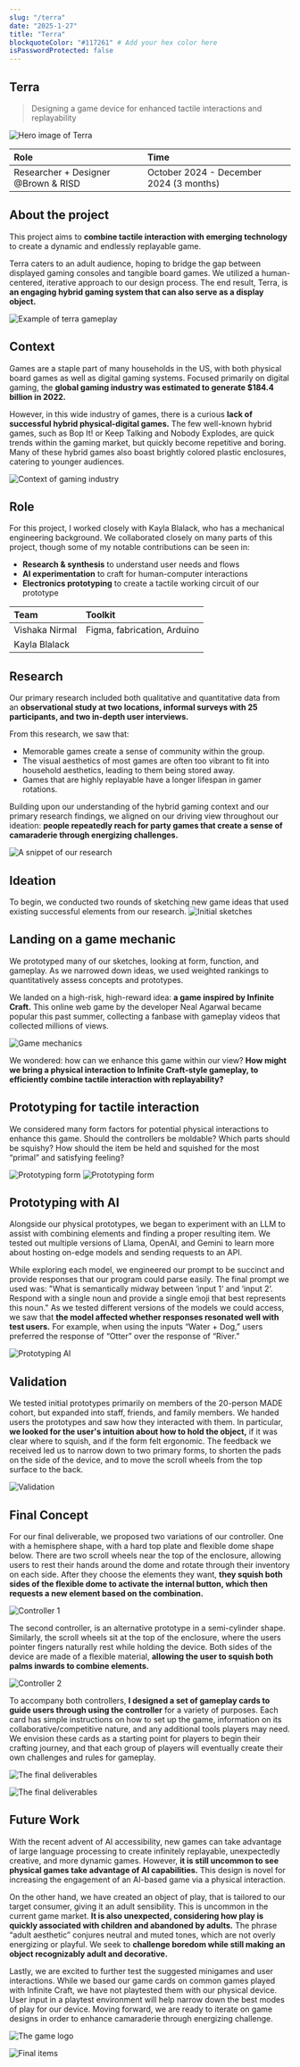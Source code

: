 ```yaml
---
slug: "/terra"
date: "2025-1-27"
title: "Terra"
blockquoteColor: "#117261" # Add your hex color here
isPasswordProtected: false
---
```


## Terra
> Designing a game device for enhanced tactile interactions and replayability

![Hero image of Terra](../src/images/terra/terrahero.png)

| Role   | Time  |
|:-------------|:--------------------|
| Researcher + Designer @Brown & RISD| October 2024 - December 2024 (3 months)|


## About the project
This project aims to **combine tactile interaction with emerging technology** to create a dynamic and endlessly replayable game. 

Terra caters to an adult audience, hoping to bridge the gap between displayed gaming consoles and tangible board games. We utilized a human-centered, iterative approach to our design process. The end result, Terra, is **an engaging hybrid gaming system that can also serve as a display object.**

![Example of terra gameplay](../src/images/terra/terra.gif)


## Context
Games are a staple part of many households in the US, with both physical board games as well as digital gaming systems. Focused primarily on digital gaming, the **global gaming industry was estimated to generate $184.4 billion in 2022.** 

However, in this wide industry of games, there is a curious **lack of successful hybrid physical-digital games.** The few well-known hybrid games, such as Bop It! or Keep Talking and Nobody Explodes, are quick trends within the gaming market, but quickly become repetitive and boring. Many of these hybrid games also boast brightly colored plastic enclosures, catering to younger audiences. 

![Context of gaming industry](../src/images/terra/context.png)


## Role
For this project, I worked closely with Kayla Blalack, who has a mechanical engineering background. We collaborated closely on many parts of this project, though some of my notable contributions can be seen in:
- **Research & synthesis** to understand user needs and flows
- **AI experimentation** to craft for human-computer interactions
- **Electronics prototyping** to create a tactile working circuit of our prototype


| Team    | Toolkit   |
|:-------------|:-------------|
| Vishaka Nirmal | Figma, fabrication, Arduino        | 
|  Kayla Blalack |         | 

## Research
Our primary research included both qualitative and quantitative data from an **observational study at two locations, informal surveys with 25 participants, and two in-depth user interviews.** 

From this research, we saw that:
- Memorable games create a sense of community within the group.
- The visual aesthetics of most games are often too vibrant to fit into household aesthetics, leading to them being stored away. 
- Games that are highly replayable have a longer lifespan in gamer rotations.


Building upon our understanding of the hybrid gaming context and our primary research findings, we aligned on our driving view throughout our ideation: **people repeatedly reach for party games that create a sense of camaraderie through energizing challenges.**

![A snippet of our research](../src/images/terra/Synthesis.png)


## Ideation
To begin, we conducted two rounds of sketching new game ideas that used existing successful elements from our research. 
![Initial sketches](../src/images/terra/Ideation.png)

## Landing on a game mechanic
We prototyped many of our sketches, looking at form, function, and gameplay. As we narrowed down ideas, we used weighted rankings to quantitatively assess concepts and prototypes.

We landed on a high-risk, high-reward idea: **a game inspired by Infinite Craft.** This online web game by the developer Neal Agarwal became popular this past summer, collecting a fanbase with gameplay videos that collected millions of views. 

![Game mechanics](../src/images/terra/Gamemechanic.png)

We wondered: how can we enhance this game within our view? **How might we bring a physical interaction to Infinite Craft-style gameplay, to efficiently combine tactile interaction with replayability?**


## Prototyping for tactile interaction 
We considered many form factors for potential physical interactions to enhance this game. Should the controllers be moldable? Which parts should be squishy? How should the item be held and squished for the most “primal” and satisfying feeling?

![Prototyping form](../src/images/terra/Prototyping-2.png)
![Prototyping form](../src/images/terra/Prototyping-1.png)


## Prototyping with AI
Alongside our physical prototypes, we began to experiment with an LLM to assist with combining elements and finding a proper resulting item. We tested out multiple versions of Llama, OpenAI, and Gemini to learn more about hosting on-edge models and sending requests to an API. 

While exploring each model, we engineered our prompt to be succinct and provide responses that our program could parse easily. The final prompt we used was: "What is semantically midway between ‘input 1‘ and ‘input 2‘. Respond with a single noun and provide a single emoji that best represents this noun." As we tested different versions of the models we could access, we saw that **the model affected whether responses resonated well with test users.** For example, when using the inputs “Water + Dog,” users preferred the response of “Otter” over the response of “River.”

![Prototyping AI](../src/images/terra/Prototyping.png)

## Validation
We tested initial prototypes primarily on members of the 20-person MADE cohort, but expanded into staff, friends, and family members. We handed users the prototypes and saw how they interacted with them. In particular, **we looked for the user's intuition about how to hold the object,** if it was clear where to squish, and if the form felt ergonomic. The feedback we received led us to narrow down to two primary forms, to shorten the pads on the side of the device, and to move the scroll wheels from the top surface to the back.

![Validation](../src/images/terra/Validation.png)


## Final Concept
For our final deliverable, we proposed two variations of our controller. One with a hemisphere shape, with a hard top plate and flexible dome shape below. There are two scroll wheels near the top of the enclosure, allowing users to rest their hands around the dome and rotate through their inventory on each side. After they choose the elements they want, **they squish both sides of the flexible dome to activate the internal button, which then requests a new element based on the combination.**

![Controller 1](../src/images/terra/Controller1.png)


The second controller, is an alternative prototype in a semi-cylinder shape. Similarly, the scroll wheels sit at the top of the enclosure, where the users pointer fingers naturally rest while holding the device. Both sides of the device are made of a flexible material, **allowing the user to squish both palms inwards to combine elements.**

![Controller 2](../src/images/terra/Controller2.png)

To accompany both controllers, **I designed a set of gameplay cards to guide users through using the controller** for a variety of purposes. Each card has simple instructions on how to set up the game, information on its collaborative/competitive nature, and any additional tools players may need. We envision these cards as a starting point for players to begin their crafting journey, and that each group of players will eventually create their own challenges and rules for gameplay. 

![The final deliverables](../src/images/terra/gamecards.png)


![The final deliverables](../src/images/terra/terra.gif)

## Future Work
With the recent advent of AI accessibility, new games can take advantage of large language processing to create infinitely replayable, unexpectedly creative, and more dynamic games. However, **it is still uncommon to see physical games take advantage of AI capabilities.** This design is novel for increasing the engagement of an AI-based game via a physical interaction. 

On the other hand, we have created an object of play, that is tailored to our target consumer, giving it an adult sensibility. This is uncommon in the current game market. **It is also unexpected, considering how play is quickly associated with children and abandoned by adults.** The phrase “adult aesthetic” conjures neutral and muted tones, which are not overly energizing or playful. We seek to **challenge boredom while still making an object recognizably adult and decorative.** 

Lastly, we are excited to further test the suggested minigames and user interactions. While we based our game cards on common games played with Infinite Craft, we have not playtested them with our physical device. User input in a playtest environment will help narrow down the best modes of play for our device. Moving forward, we are ready to iterate on game designs in order to enhance camaraderie through energizing challenge. 

![The game logo](../src/images/terra/logo.png)

![Final items](../src/images/terra/Final.png)

